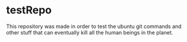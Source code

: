# testRepo
This repository was made in order to test the ubuntu git commands and other stuff that can eventually kill all the human beings in the planet.

